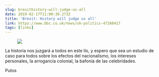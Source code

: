 ```yaml
---
slug: brexithistory-will-judge-us-all
date: 2019-02-17T11:00:38.273Z
title: 'Brexit: History will judge us all'
link: https://www.bbc.co.uk/news/uk-politics-47268417
tags: [links]
---
```



<figure>
  <img src="/images/2019-02-17-brexithistory-will-judge-us-all.jpeg">
</figure>

La historia nos juzgará a todos en este lío, y espero que sea un estudio de caso para todos sobre los efectos del nacionalismo, los intereses personales, la arrogancia colonial, la bafonía de las celebridades.

Putos
